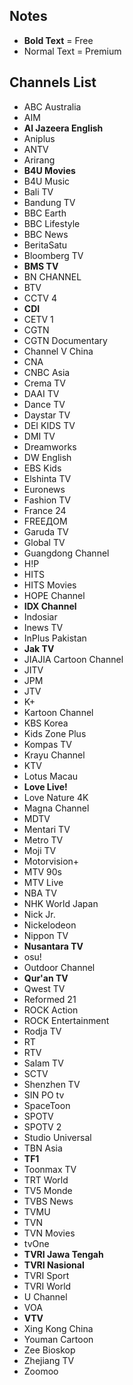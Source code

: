 ## Notes
* **Bold Text** = Free
* Normal Text = Premium
## Channels List
* ABC Australia
* AIM
* **Al Jazeera English**
* Aniplus
* ANTV
* Arirang
* **B4U Movies**
* B4U Music
* Bali TV
* Bandung TV
* BBC Earth
* BBC Lifestyle
* BBC News
* BeritaSatu
* Bloomberg TV
* **BMS TV**
* BN CHANNEL
* BTV
* CCTV 4
* **CDI**
* CETV 1
* CGTN
* CGTN Documentary
* Channel V China
* CNA
* CNBC Asia
* Crema TV
* DAAI TV
* Dance TV
* Daystar TV
* DEI KIDS TV
* DMI TV
* Dreamworks
* DW English
* EBS Kids
* Elshinta TV
* Euronews
* Fashion TV
* France 24
* FREEДOM
* Garuda TV
* Global TV
* Guangdong Channel
* H!P
* HITS
* HITS Movies
* HOPE Channel
* **IDX Channel**
* Indosiar
* Inews TV
* InPlus Pakistan
* **Jak TV**
* JIAJIA Cartoon Channel
* JITV
* JPM
* JTV
* K+
* Kartoon Channel
* KBS Korea
* Kids Zone Plus
* Kompas TV
* Krayu Channel
* KTV
* Lotus Macau
* **Love Live!**
* Love Nature 4K
* Magna Channel
* MDTV
* Mentari TV
* Metro TV
* Moji TV
* Motorvision+
* MTV 90s
* MTV Live
* NBA TV
* NHK World Japan
* Nick Jr.
* Nickelodeon
* Nippon TV
* **Nusantara TV**
* osu!
* Outdoor Channel
* **Qur'an TV**
* Qwest TV
* Reformed 21
* ROCK Action
* ROCK Entertainment
* Rodja TV
* RT
* RTV
* Salam TV
* SCTV
* Shenzhen TV
* SIN PO tv
* SpaceToon
* SPOTV
* SPOTV 2
* Studio Universal
* TBN Asia
* **TF1**
* Toonmax TV
* TRT World
* TV5 Monde
* TVBS News
* TVMU
* TVN
* TVN Movies
* tvOne
* **TVRI Jawa Tengah**
* **TVRI Nasional**
* TVRI Sport
* TVRI World
* U Channel
* VOA
* **VTV**
* Xing Kong China
* Youman Cartoon
* Zee Bioskop
* Zhejiang TV
* Zoomoo
